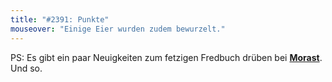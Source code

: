 ```yaml
---
title: "#2391: Punkte"
mouseover: "Einige Eier wurden zudem bewurzelt."
---
```


PS: 
Es gibt ein paar Neuigkeiten zum fetzigen Fredbuch drüben bei <a href="http://www.morast.eu/2012/04/05/fredbuch-zwischenstatus-teil-02/"><strong>Morast</strong></a>.
Und so.
